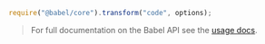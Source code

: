 ```javascript
require("@babel/core").transform("code", options);
```

<blockquote class="babel-callout babel-callout-info">
  <p>
    For full documentation on the Babel API see the <a href="/docs/usage/api/">usage docs</a>.
  </p>
</blockquote>
